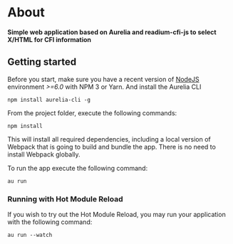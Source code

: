 # About

**Simple web application based on Aurelia and readium-cfi-js to select X/HTML for CFI information**


## Getting started

Before you start, make sure you have a recent version of [NodeJS](http://nodejs.org/) environment *>=6.0* with NPM 3 or Yarn.
And install the Aurelia CLI

```shell
npm install aurelia-cli -g
```

From the project folder, execute the following commands:

```shell
npm install
```

This will install all required dependencies, including a local version of Webpack that is going to
build and bundle the app. There is no need to install Webpack globally. 

To run the app execute the following command:

```shell
au run
```

### Running with Hot Module Reload

If you wish to try out the Hot Module Reload, you may run your application with the following command:

```shell
au run --watch
```



